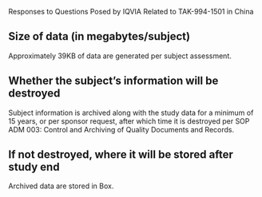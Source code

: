 Responses to Questions Posed by IQVIA Related to TAK-994-1501 in China

## Size of data (in megabytes/subject)

Approximately 39KB of data are generated per subject assessment.

## Whether the subject’s information will be destroyed

Subject information is archived along with the study data for a minimum of 15 years, or per sponsor request, after which time it is destroyed per SOP ADM 003: Control and Archiving of Quality Documents and Records.

## If not destroyed, where it will be stored after study end

Archived data are stored in Box.
